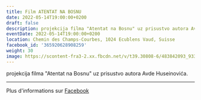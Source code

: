 ```yaml
---
title: Film ATENTAT NA BOSNU
date: 2022-05-14T19:00:00+0200
draft: false
description: projekcija filma "Atentat na Bosnu" uz prisustvo autora Avde Huseinovića.
eventDate: 2022-05-14T19:00:00+0200
location: Chemin des Champs-Courbes, 1024 Ecublens Vaud, Suisse
facebook_id: '365920628908259'
weight: 30
image: https://scontent-fra3-2.xx.fbcdn.net/v/t39.30808-6/483842093_9330013443761058_8599832410174975788_n.jpg?_nc_cat=104&ccb=1-7&_nc_sid=9e60e4&_nc_ohc=yW2ImTeKBpoQ7kNvwF3whZ9&_nc_oc=Adlu6iTfPWIiMCUE_CoORX1S_PyfVjQl-vhNdfRtNeMn2pyc1FzBnFVUFsv8t3FqKsk&_nc_zt=23&_nc_ht=scontent-fra3-2.xx&edm=ABTKTjYEAAAA&_nc_gid=qs7j7-Z2iBJU2YhFHpT0AQ&oh=00_Afbg13yW5XxZO4wz6yojqF3D8kXSMfHamtUONV-mvp-24w&oe=68D3DFD3
---
```


projekcija filma "Atentat na Bosnu" uz prisustvo autora Avde Huseinovića.

---

Plus d'informations sur [Facebook](https://facebook.com/events/365920628908259)
